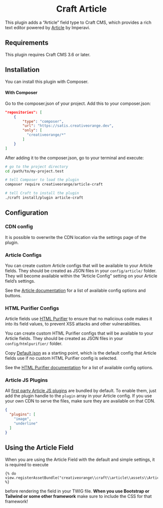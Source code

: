<h1 align="center">Craft Article</h1>

This plugin adds a “Article” field type to Craft CMS, which provides a rich text editor powered
by [Article](https://imperavi.com/article/) by Imperavi.

## Requirements

This plugin requires Craft CMS 3.6 or later.

## Installation

You can install this plugin with Composer.

#### With Composer

Go to the composer.json of your project. Add this to your composer.json:

```json
"repositories": [
    {
        "type": "composer",
        "url": "https://satis.creativeorange.dev",
        "only": [
          "creativeorange/*"
        ]
    }
]
```

After adding it to the composer.json, go to your terminal and execute:

```bash
# go to the project directory
cd /path/to/my-project.test

# tell Composer to load the plugin
composer require creativeorange/article-craft

# tell Craft to install the plugin
./craft install/plugin article-craft
```

## Configuration

### CDN config

It is possible to overwrite the CDN location via the settings page of the plugin.

### Article Configs

You can create custom Article configs that will be available to your Article fields. They should be created as JSON
files in your `config/article/` folder. They will become available within the “Article Config” setting on your Article
field’s settings.

See the [Article documentation](https://imperavi.com/article/docs/settings/) for a list of available config options and
buttons.

### HTML Purifier Configs

Article fields use [HTML Purifier](http://htmlpurifier.org) to ensure that no malicious code makes it into its field
values, to prevent XSS attacks and other vulnerabilities.

You can create custom HTML Purifier configs that will be available to your Article fields. They should be created as
JSON files in your `config/htmlpurifier/` folder.

Copy [Default.json](https://github.com/craftcms/craft/blob/master/config/htmlpurifier/Default.json) as a starting point,
which is the default config that Article fields use if no custom HTML Purifier config is selected.

See the [HTML Purifier documentation](http://htmlpurifier.org/live/configdoc/plain.html) for a list of available config
options.

### Article JS Plugins

All [first party Article JS plugins](https://imperavi.com/article/plugins/) are bundled by default. To enable them, just
add the plugin handle to the `plugin` array in your Article config. If you use your own CDN to serve the files, make
sure they are available on that CDN.

```json
{
  "plugins": [
    "image",
    "underline"
  ]
}
```

## Using the Article Field

When you are using the Article Field with the default and simple settings, it is required to execute

```twig
{% do view.registerAssetBundle("creativeorange\\craft\\article\\assets\\ArticleAssets") %}
```

before rendering the field in your TWIG file. **When you use Bootstrap or Tailwind or some other framework** make sure
to include the CSS for that framework!

